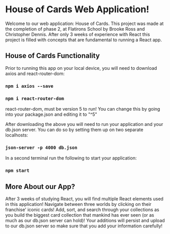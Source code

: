 # House of Cards Web Application!

Welcome to our web application: House of Cards. This project was made at the completion of phase 2, at Flatirons School by Brooke Ross and Christopher Dennis. After only 3 weeks of experience with React this project is filled with concepts that are fundamental to running a React app. 

## House of Cards Functionality

Prior to running this app on your local device, you will need to download axios and react-router-dom:

### `npm i axios --save`

### `npm i react-router-dom`

react-router-dom, must be version 5 to run! You can change this by going into your package.json and editing it to "^5"

After downloading the above you will need to run your application and your db.json server. You can do so by setting them up on two separate localhosts:

### `json-server -p 4000 db.json`

In a second terminal run the following to start your application:

### `npm start`


## More About our App?

After 3 weeks of studying React, you will find multiple React elements used in this application! Navigate between three worlds by clicking on their franchise' iconic cards! Add, sort, and search through your collections as you build the biggest card collection that mankind has ever seen (or as much as our db.json server can hold)! Your additions will persist and upload to our db.json server so make sure that you add your information carefully!




